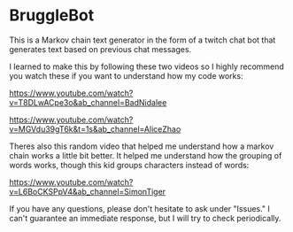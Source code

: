 # BruggleBot
This is a Markov chain text generator in the form of a twitch chat bot that generates text based on previous chat messages.

I learned to make this by following these two videos so I highly recommend you watch these if you want to understand how my code works:

https://www.youtube.com/watch?v=T8DLwACpe3o&ab_channel=BadNidalee

https://www.youtube.com/watch?v=MGVdu39gT6k&t=1s&ab_channel=AliceZhao

Theres also this random video that helped me understand how a markov chain works a little bit better. It helped me understand how the grouping of words works, though this kid groups characters instead of words:

https://www.youtube.com/watch?v=L6BoCKSPpV4&ab_channel=SimonTiger

If you have any questions, please don't hesitate to ask under "Issues." I can't guarantee an immediate response, but I will try to check periodically.
